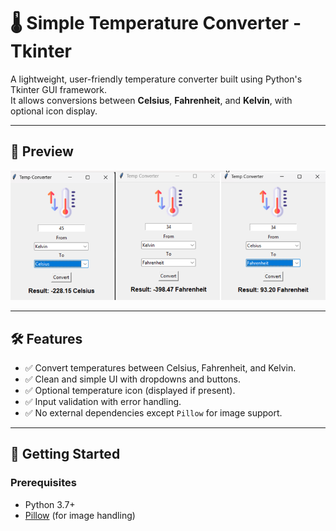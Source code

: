 # 🌡️ Simple Temperature Converter - Tkinter

A lightweight, user-friendly temperature converter built using Python's Tkinter GUI framework.  
It allows conversions between **Celsius**, **Fahrenheit**, and **Kelvin**, with optional icon display.

---

## 📸 Preview

![Temperature Converter GUI](resources/application-screenshot.png)

---

## 🛠️ Features

- ✅ Convert temperatures between Celsius, Fahrenheit, and Kelvin.
- ✅ Clean and simple UI with dropdowns and buttons.
- ✅ Optional temperature icon (displayed if present).
- ✅ Input validation with error handling.
- ✅ No external dependencies except `Pillow` for image support.

---

## 🚀 Getting Started

### Prerequisites

- Python 3.7+
- [Pillow](https://pypi.org/project/Pillow/) (for image handling)

